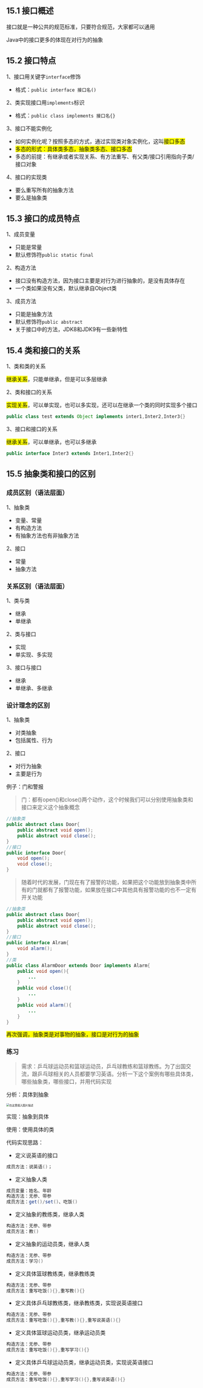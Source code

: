 ## 15.1 接口概述
接口就是一种公共的规范标准，只要符合规范，大家都可以通用

Java中的接口更多的体现在对行为的抽象

## 15.2 接口特点
1、接口用关键字`interface`修饰

- 格式：`public interface 接口名()`

2、类实现接口用`implements`标识
- 格式：`public class implements 接口名{}`

3、接口不能实例化
- 如何实例化呢？按照多态的方式，通过实现类对象实例化，这叫<span style="background: yellow;">接口多态</span>
- <span style="background: yellow;">多态的形式：具体类多态，抽象类多态、接口多态</span>
- 多态的前提：有继承或者实现关系、有方法重写、有父类/接口引用指向子类/接口对象

4、接口的实现类
- 要么重写所有的抽象方法
- 要么是抽象类

## 15.3 接口的成员特点
1、成员变量
- 只能是常量
- 默认修饰符`public static final`

2、构造方法
- 接口没有构造方法，因为接口主要是对行为进行抽象的，是没有具体存在
- 一个类如果没有父类，默认继承自Object类

3、成员方法
- 只能是抽象方法
- 默认修饰符`public abstract`
- 关于接口中的方法，JDK8和JDK9有一些新特性

## 15.4 类和接口的关系
1、类和类的关系

<span style="background: yellow;">继承关系</span>，只能单继承，但是可以多层继承

2、类和接口的关系

<span style="background: yellow;">实现关系</span>，可以单实现，也可以多实现，还可以在继承一个类的同时实现多个接口

```java
public class test extends Object implements inter1,Inter2,Inter3{}
```

3、接口和接口的关系

<span style="background: yellow;">继承关系</span>，可以单继承，也可以多继承

```java
public interface Inter3 extends Inter1,Inter2{}
```
## 15.5 抽象类和接口的区别
### 成员区别（语法层面）
1、抽象类
- 变量、常量
- 有构造方法
- 有抽象方法也有非抽象方法

2、接口
- 常量
- 抽象方法

### 关系区别（语法层面）
1、类与类
- 继承
- 单继承

2、类与接口
- 实现
- 单实现、多实现

3、接口与接口
- 继承
- 单继承、多继承

### 设计理念的区别
1、抽象类
- 对类抽象
- 包括属性、行为

2、接口
- 对行为抽象
- 主要是行为

例子：门和警报

> 门：都有open()和close()两个动作，这个时候我们可以分别使用抽象类和接口来定义这个抽象概念

```java
//抽象类
public abstract class Door{
	public abstract void open();
	public abstract void close();
}
//接口
public interface Door{
	void open();
	void close();
}
```

> 随着时代的发展，门现在有了报警的功能，如果把这个功能放到抽象类中所有的门就都有了报警功能，如果放在接口中其他具有报警功能的也不一定有开关功能

```java
//抽象类
public abstract class Door{
	public abstract void open();
	public abstract void close();
}
//接口
public interface Alram{
	void alarm();
}
//类
public class AlarmDoor extends Door implements Alarm{
	public void open(){
		...
	}
	public void close(){
		...
	}
	public void alarm(){
		...
	}
}
```
<span style="background: yellow;">再次强调，抽象类是对事物的抽象，接口是对行为的抽象</span>

### 练习

> 需求：乒乓球运动员和篮球运动员，乒乓球教练和篮球教练。为了出国交流，跟乒乓球相关的人员都要学习英语。分析一下这个案例有哪些具体类，哪些抽象类，哪些接口，并用代码实现

分析：具体到抽象

<img src="https://img-blog.csdnimg.cn/20210312105659421.png?x-oss-process=image/watermark,type_ZmFuZ3poZW5naGVpdGk,shadow_10,text_aHR0cHM6Ly9ibG9nLmNzZG4ubmV0L3FxXzQ1NjUwODk5,size_16,color_FFFFFF,t_70" alt="在这里插入图片描述" style="zoom:50%;" />

实现：抽象到具体

使用：使用具体的类

代码实现思路：
- 定义说英语的接口

```java
成员方法：说英语()；
```

- 定义抽象人类

```java
成员变量：姓名、年龄
构造方法：无参、带参
成员方法：get()/set()、吃饭()
```

- 定义抽象的教练类，继承人类

```java
构造方法：无参、带参
成员方法：教()
```

- 定义抽象的运动员类，继承人类

```java
构造方法：无参、带参
成员方法：学习()
```

- 定义具体篮球教练类，继承教练类

```java
构造方法：无参、带参
成员方法：重写吃饭(){},重写教(){}
```
- 定义具体乒乓球教练类，继承教练类，实现说英语接口

```java
构造方法：无参、带参
成员方法：重写吃饭(){},重写教(){},重写说英语(){}
```
- 定义具体篮球运动员类，继承运动员类

```java
构造方法：无参、带参
成员方法：重写吃饭(){},重写学习(){}
```

- 定义具体乒乓球运动员类，继承运动员类，实现说英语接口

```java
构造方法：无参、带参
成员方法：重写吃饭(){},重写学习(){},重写说英语(){}
```

